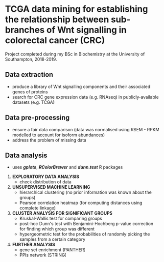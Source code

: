 # TCGA data mining for establishing the relationship between sub-branches of Wnt signalling in colorectal cancer (CRC)

Project completed during my BSc in Biochemistry at the University of Southampton, 2018-2019.

## Data extraction
* produce a library of Wnt signalling components and their associated genes of proteins
* search for CRC gene expression data (e.g. RNAseq) in publicly-available datasets (e.g. TCGA)

## Data pre-processing
* ensure a fair data comparison (data was normalised using RSEM - RPKM modelled to account for isoform abundances)
* address the problem of missing data

## Data analysis
* uses ***gplots***, ***RColorBrewer*** and ***dunn.test*** R packages
1. **EXPLORATORY DATA ANALYSIS**
   * check distribution of data
3. **UNSUPERVISED MACHINE LEARNING**
   * hierarchical clustering (no prior information was known about the groups)
   * Pearson correlation heatmap (for computing distances using complete linkage)
4. **CLUSTER ANALYSIS FOR SIGNIFICANT GROUPS**
   * Kruskal-Wallis test for comparing groups
   * post-hoc Dunn's test with Benjamini-Hochberg p-value correction for finding which group was different
   * hypergeometric test for the probabilities of randomly picking the samples from a certain category
5. **FURTHER ANALYSIS** 
   * gene set enrichment (PANTHER)
   * PPIs network (STRING)
